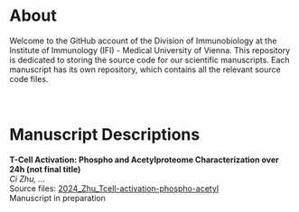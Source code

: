 # About
Welcome to the GitHub account of the Division of Immunobiology at the Institute of Immunology (IFI) - Medical University of Vienna. This repository is dedicated to storing the source code for our scientific manuscripts. Each manuscript has its own repository, which contains all the relevant source code files. <br><br><br>



# Manuscript Descriptions
**T-Cell Activation: Phospho and Acetylproteome Characterization over 24h (not final title)**<br>
*Ci Zhu, ...*<br>
Source files: [2024_Zhu_Tcell-activation-phospho-acetyl](./2024_Zhu_Tcell-activation-phospho-acetyl)<br>
Manuscript in preparation<br>
